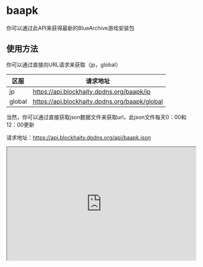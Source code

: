 # baapk

你可以通过此API来获得最新的BlueArchive游戏安装包

## 使用方法

你可以通过直接向URL请求来获取（jp，global）

| 区服 | 请求地址 |
| - | - |
| jp | https://api.blockhaity.dpdns.org/baapk/jp |
| global | https://api.blockhaity.dpdns.org/baapk/global |

当然，你可以通过直接获取json数据文件来获取url，此json文件每天0：00和12：00更新

请求地址：https://api.blockhaity.dpdns.org/api/baapk.json

<iframe src="https://api.blockhaity.dpdns.org/api/baapk.json" width="500" height="300"></iframe>